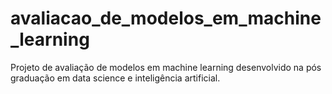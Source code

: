 # avaliacao_de_modelos_em_machine_learning
Projeto de avaliação de modelos em machine learning desenvolvido na pós graduação em data science e inteligência artificial.
